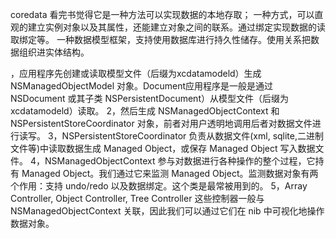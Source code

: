 coredata 看完书觉得它是一种方法可以实现数据的本地存取；
一种方式，可以直观的建立实例对象以及其属性，还能建立对象之间的联系。通过绑定实现数据的读取绑定等。
一种数据模型框架，支持使用数据库进行持久性储存。使用关系把数据组织进实体结构。

，应用程序先创建或读取模型文件（后缀为xcdatamodeld）生成 NSManagedObjectModel 对象。Document应用程序是一般是通过 NSDocument 或其子类 NSPersistentDocument）从模型文件（后缀为 xcdatamodeld）读取。
2，然后生成 NSManagedObjectContext 和 NSPersistentStoreCoordinator 对象，前者对用户透明地调用后者对数据文件进行读写。
3，NSPersistentStoreCoordinator 负责从数据文件(xml, sqlite,二进制文件等)中读取数据生成 Managed Object，或保存 Managed Object 写入数据文件。
4，NSManagedObjectContext 参与对数据进行各种操作的整个过程，它持有 Managed Object。我们通过它来监测 Managed Object。监测数据对象有两个作用：支持 undo/redo 以及数据绑定。这个类是最常被用到的。
5，Array Controller, Object Controller, Tree Controller 这些控制器一般与 NSManagedObjectContext 关联，因此我们可以通过它们在 nib 中可视化地操作数据对象。